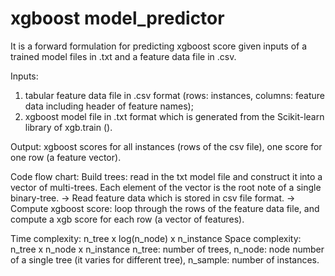 # xgboost model_predictor

It is a forward formulation for predicting xgboost score given inputs of a trained model files in .txt and a feature data file in .csv. 

Inputs: 
  1) tabular feature data file in .csv format (rows: instances, columns: feature data including header of feature names);
  2) xgboost model file in .txt format which is generated from the Scikit-learn library of xgb.train ().
  
Output:
xgboost scores for all instances (rows of the csv file), one score for one row (a feature vector).

Code flow chart:
Build trees: read in the txt model file and construct it into a vector of multi-trees. Each element of the vector is the root note of a single binary-tree.
-> Read feature data which is stored in csv file format.
-> Compute xgboost score: loop through the rows of the feature data file, and compute a xgb score for each row (a vector of features).

Time complexity: n_tree x log(n_node) x n_instance
Space complexity: n_tree x n_node x n_instance
n_tree: number of trees, n_node: node number of a single tree (it varies for different tree), n_sample: number of instances.


